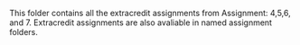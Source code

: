 This folder contains all the extracredit assignments from Assignment: 4,5,6, and 7. 
Extracredit assignments are also avaliable in named assignment folders.
